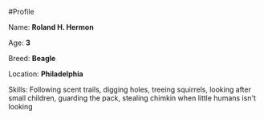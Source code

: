 #Profile

Name: **Roland H. Hermon**

Age: **3**

Breed: **Beagle**

Location: **Philadelphia**

Skills: Following scent trails, digging holes, 
treeing squirrels, looking after small children, guarding the pack, 
stealing chimkin when little humans isn't looking
